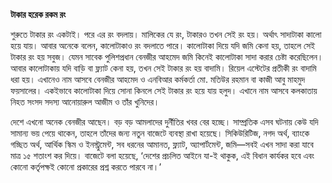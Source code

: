 **টাকার হরেক রকম রং**

শুরুতে টাকার রং একটাই। পরে এর রং বদলায়। মালিকের যে রং, টাকারও তখন সেই রং হয়। অর্থাৎ সাদাটাকা কালো হয়ে যায়। আবার অনেকে বলেন, কালোটাকাও রং বদলাতে পারে। কালোটাকা দিয়ে যদি জমি কেনা হয়, তাহলে সেই টাকার রং হয় সবুজ। যেমন সাবেক পুলিশপ্রধান বেনজীর আহমেদ জমি কিনেই কালোটাকা সাদা করার চেষ্টা করেছিলেন। আবার কালোটাকায় যদি বাড়ি বা ফ্ল্যাট কেনা হয়, তখন সেই টাকার রং হয় বাদামি। রিয়েল এস্টেটের প্রতীকী রং বাদামি ধরা হয়। এখানেও নাম আসবে বেনজীর আহমেদ ও এনবিআর কর্মকর্তা মো. মতিউর রহমান বা কাজী আবু মাহমুদ ফয়সালের। একইভাবে কালোটাকা দিয়ে সোনা কিনলে সেই টাকার রং হয়ে যায় হলুদ। এখানে নাম আসবে কলকাতায় নিহত সংসদ সদস্য আনোয়ারুল আজীম ও তাঁর খুনিদের।

দেশে এখনো অনেক বেনজীর আছেন। বড় বড় আমলাদের দুর্নীতির খবর বের হচ্ছে। সাম্প্রতিক এসব ঘটনায় কেউ যদি সামান্য ভয় পেয়ে থাকেন, তাহলে তাঁদের জন্য নতুন বাজেটে ব্যবস্থা রাখা হয়েছে। সিকিউরিটিজ, নগদ অর্থ, ব্যাংকে গচ্ছিত অর্থ, আর্থিক স্কিম ও ইনস্ট্রুমেন্ট, সব ধরনের আমানত, ফ্ল্যাট, অ্যাপার্টমেন্ট, জমি—সবই এখন সাদা করা যাবে মাত্র ১৫ শতাংশ কর দিয়ে। বাজেটে বলা হয়েছে, ‘দেশের প্রচলিত আইনে যা-ই থাকুক, এই বিধান কার্যকর হবে এবং কোনো কর্তৃপক্ষই কোনো প্রকারের প্রশ্ন করতে পারবে না।’
